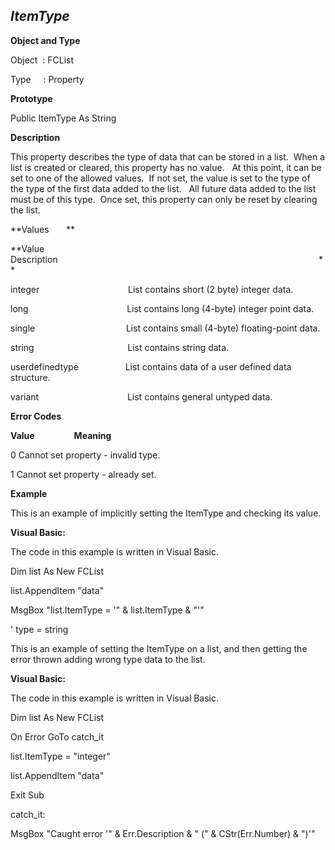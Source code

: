 _ItemType_
----------

**Object and Type**

Object  : FCList

Type     : Property

**Prototype**

Public ItemType As String

**Description**

This property describes the type of data that can be stored in a list.  When a list is created or cleared, this property has no value.   At this point, it can be set to one of the allowed values.  If not set, the value is set to the type of the type of the first data added to the list.   All future data added to the list must be of this type.  Once set, this property can only be reset by clearing the list.

**Values       **

**Value                                     Description                                                                                                          **

integer                                    List contains short (2 byte) integer data.

long                                        List contains long (4-byte) integer point data.

single                                     List contains small (4-byte) floating-point data.

string                                      List contains string data.

userdefinedtype                   List contains data of a user defined data structure.

variant                                    List contains general untyped data.

**Error Codes**

**Value**                **Meaning**

0 Cannot set property - invalid type.

1 Cannot set property - already set.

**Example**

This is an example of implicitly setting the ItemType and checking its value.

**Visual Basic:**

The code in this example is written in Visual Basic.

Dim list As New FCList

list.AppendItem "data"

MsgBox "list.ItemType = '" & list.ItemType & "'" 

' type = string

This is an example of setting the ItemType on a list, and then getting the error thrown adding wrong type data to the list.

**Visual Basic:**

The code in this example is written in Visual Basic.

Dim list As New FCList

On Error GoTo catch_it

list.ItemType = "integer"

list.AppendItem "data"

Exit Sub

catch_it:

MsgBox "Caught error '" & Err.Description & " (" & CStr(Err.Number) & ")'"